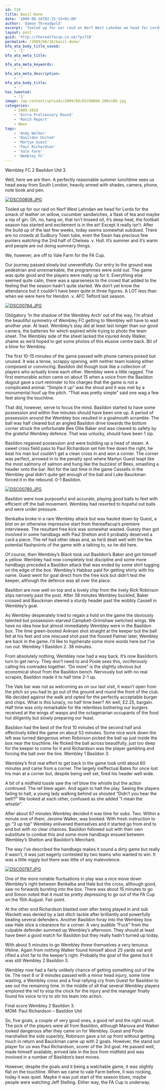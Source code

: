 ```yaml
---
id: 718
title: Basil-Done
date: '2009-08-16T02:15:15+01:00'
author: 'Damon Threadgold'
excerpt: 'Tooled up for our raid on Norf West Lahndan we head for Lords for the smack of leather on willow, cucumber sandwiches, a flask of tea and maybe a nip of gin. Oh, no, hang on, that isn''t linseed oil, it''s deep heat, the football season has started and excitement is in the air!'
layout: post
guid: 'http://therealfacup.co.uk/?p=718'
permalink: /2009/08/16/basil-done/
bfa_ata_body_title_saved:
    - '1'
bfa_ata_meta_title:
    - ''
bfa_ata_meta_keywords:
    - ''
bfa_ata_meta_description:
    - ''
bfa_ata_body_title:
    - ''
has_tweeted:
    - '1'
image: /wp-content/uploads/2009/08/DSC00808-200x100.jpg
categories:
    - 2009-2010
    - 'Extra Preliminary Round'
    - 'Match Report'
    - News
tags:
    - 'Andy Walker'
    - 'Basildon United'
    - 'Martyn Guest'
    - 'Paul Richardson'
    - 'Vale Farm'
    - 'Wembley FC'
---
```


Wembley FC 2 Basildon Utd 3.

Well, here we are then. A perfectly reasonable summer lunchtime sees us head away from South London, heavily armed with shades, camera, phone, note book and pen.

[![DSC00808.JPG](http://lh6.ggpht.com/_3L4_Y2OBz2M/SodQRmMsbaI/AAAAAAAAAHk/yJpQ7TK1Q70/DSC00808.JPG?imgmax=200)](http://lh6.ggpht.com/_3L4_Y2OBz2M/SodQRmMsbaI/AAAAAAAAAHk/yJpQ7TK1Q70/DSC00808.JPG?imgmax=640)

Tooled up for our raid on Norf West Lahndan we head for Lords for the smack of leather on willow, cucumber sandwiches, a flask of tea and maybe a nip of gin. Oh, no, hang on, that isn’t linseed oil, it’s deep heat, the football season has started and excitement is in the air! Except it really isn’t. After the build up of the last few weeks, today seems somewhat subdued. There are no crowds at Sudbury Town tube, even the Swan has precious few punters watching the 2nd half of Chelsea .v. Hull. It’s summer and it’s warm and people are out doing summery things.

We, however, are off to Vale Farm for the FA Cup.

Our journey passed slowly but uneventfully. Our entry to the ground was pedestrian and unremarkable, the programmes were sold out. The game was quite good and the players were really up for it. Everything else seemed quite calm, there was a sparseness to the crowd that added to the feeling that the season hadn’t quite started. We don’t yet know the attendance but it couldn’t have been quite in three figures. A LOT less than when we were here for Hendon .v. AFC Telford last season.

[![DSC00784.JPG](http://lh4.ggpht.com/_3L4_Y2OBz2M/SodO18aV88I/AAAAAAAAAG4/T9CB_gYgDCk/DSC00784.JPG?imgmax=200)](http://lh4.ggpht.com/_3L4_Y2OBz2M/SodO18aV88I/AAAAAAAAAG4/T9CB_gYgDCk/DSC00784.JPG?imgmax=640)

Obligatory ‘in the shadow of the Wembley Arch’ out of the way, I’m afraid the beautiful symmetry of Wembley FC getting to Wembley will have to wait another year. At least. Wembley’s stay did at least last longer than our good camera, the batteries for which expired while trying to photo the team sheet. The Wembley side of the sheet lacked the injured Andy Walker, shame as we’d hoped to get some photos of this elusive centre back. Bit of a blow for Wembley.

The first 10-15 minutes of the game passed with phone camera poised but unused. It was a tense, scrappy opening, with neither team looking either composed or convincing. Basildon did though look like a collection of players who actually knew each other. Wembley were a little ragged. The first memorable action came on about 15 when a voice from the Basildon dugout gave a curt reminder to his charges that the game is not a complicated animal. “Simple it up” was the shout and it was met by a monumental hoof up the pitch. “That was pretty simple” said one wag a few feet along the touchline.

That did, however, serve to focus the mind. Basildon started to have some possession and within five minutes should have been one up. A period of possession around the Wembley box resulted in a goalmouth scramble. The ball was half cleared but an angled Basildon drive towards the bottom corner struck the unfortunate Bee Ollie Baker and was cleared to safety by the grateful Wembley defence. That was unlucky, should have been 1 zip.

Basildon regained possession and were building up a head of steam. A sweet cross field pass to Paul Richardson set him free down the right, he beat his man but couldn’t get a clean cross in and won a corner. The corner was perfect, arrowed in to the penalty spot where Martyn Guest leapt like the most salmony of salmon and hung like the buzziest of Bees, smashing a header onto the bar. Not for the last time in the game Cassells in the Wembley goal didn’t quite get enough of the ball and Luke Bauckman forced it in the rebound. 0-1 Basildon.

[![DSC00780.JPG](http://lh6.ggpht.com/_3L4_Y2OBz2M/SodO1pG8i6I/AAAAAAAAAG0/LaPYL7J4-uU/DSC00780.JPG?imgmax=200)](http://lh6.ggpht.com/_3L4_Y2OBz2M/SodO1pG8i6I/AAAAAAAAAG0/LaPYL7J4-uU/DSC00780.JPG?imgmax=640)

Basildon were now purposeful and accurate, playing good balls to feet with efficient off the ball movement. Wembley had resorted to hopeful out balls and were under pressure.

Benkalba broke in a rare Wembley attack but was hauled down by Guest, a blot on an otherwise impressive start from therealfacup’s premiere interviewee. The resultant free kick was somewhat wasted. Guesty then got involved in some handbags with Paul Shelton and it probably deserved a card a piece. The ref had other ideas and, as he’d dealt well with the few potential flashpoints of the game with a talking to, so he did here.

Of course, then Wembley’s Black took out Basildon’s Baker and got himself a yellow. Wembley had now completely lost discipline and some more handbags preceded a Basildon attack that was ended by some shirt tugging on the edge of the box. Wembley’s Habbaz paid for getting shirty with his name. Guest went for goal direct from the free kick but didn’t test the keeper, although the defence was all over the place.

Basildon are now well on top and a lovely chip from the lively Rick Robinson slips narrowly past the post. After 38 minutes Wembley buckled, Baker crossed and Bauckman steered a sturdy header past the wobbly Cassell in Wembley’s goal.

As Wembley desperately tried to regain a hold on the game the obviously talented but possession-starved Campbell-Grimshaw switched wings. We have no idea how but almost immediately Wembley were in the Basildon box. The lime green-booted Ankram shot straight at the keeper but the ball fell at his feet and one miscued shot past the floored Palmer later, Wembley are back in the game. I’d like to hyphenate some more words here but I’ve run out. Wembley 1 Basildon 2. 38 minutes.

From absolutely nothing, Wembley now had a way back. It’s now Basildon’s turn to get nervy. They don’t need to and Poole sees this, vociferously calling his comrades together. “Do more” is the slightly obvious but economical shout from the Basildon bench. Nervously but with no real scrapes, Basildon made it to half time 2-1 up.

The Vale bar was not as welcoming as on our last visit, it wasn’t open from the pitch so you had to go out of the ground and round the front of the club. We decided against the walk and opted for the perfectly acceptable burger and chips. What is this lunacy, no half time beer? Ah well, £2.25, bargain. Half time was only remarkable for the relentless bothering our burgers received at the wings of wasps and the octagenarian occupants of the food hut diligently but slowly preparing our feast.

Basildon had the best of the first 10 minutes of the second half and effectively killed the game on about 53 minutes. Some nice work down the left was turned dangerous when Robinson picked the ball up just inside the box near the touchline. He flicked the ball across beautifully, just too deep for the keeper to come for it and Richardson was the player gambling and forcing the ball over the line. Wembley 1 Basildon 3.

Wembley’s first real effort to get back in the game took until about 60 minutes and came from a corner. The largely ineffectual Bates for once lost his man at a corner but, despite being well set, fired his header well wide.

A bit of a midfield tussle saw the ref blow the whistle but the action continued. The ref blew again. And again to halt the play. Seeing the players failing to halt, a young lady walking behind us shouted “Didn’t you hear the bell!?” We looked at each other, confused as she added “I mean the whistle”.

After about 67 minutes Wembley decided it was time for subs. Two. Within a minute one of them, Jerome Walker, was booked. With fresh instruction to go “3 up top” Wembley enlivened themselves and it started go from end to end but with no clear chances. Basildon followed suit with their own substitute to combat this and some more handbags ensued between Wembley’s Shelton and Basildon’s Merchant.

The way I’ve described the handbags makes it sound a dirty game but really it wasn’t, it was just eagerly contested by two teams who wanted to win. It was a little niggly but there was little of any malevolence.

[![DSC00787.JPG](http://lh5.ggpht.com/_3L4_Y2OBz2M/SodPwPWN5lI/AAAAAAAAAHE/p0qrE8ZoeXk/DSC00787.JPG?imgmax=200)](http://lh5.ggpht.com/_3L4_Y2OBz2M/SodPwPWN5lI/AAAAAAAAAHE/p0qrE8ZoeXk/DSC00787.JPG?imgmax=640)

One of the more notable fluctuations in play was a nice move down Wembley’s right between Benkalba and Hale but the cross, although good, saw no forwards bursting into the box. There was about 15 minutes to go and Simon noted that it must be pretty depressing to go out of the FA Cup on the 15th August. Fair point.

At the other end Richardson blasted over after being played in and sub Wackett was denied by a last ditch tackle after brilliantly and powerfully beating several defenders. Another Basildon foray into the Wembley box saw Hale slice a clearance for a corner. A very audible “Fuck” from the culpable defender summed up Wembley’s afternoon. They should at least have been a good match for Basildon but they really hadn’t turned up today.

With about 5 minutes to go Wembley threw themselves a very tenuous lifeline. Again from nothing Walker found himself about 25 yards out and rifled a shot far to the keeper’s right. Probably the goal of the game but it was still Wembley 2 Basildon 3.

Wembley now had a fairly unlikely chance of getting something out of the tie. The next 8 or 9 minutes passed with a minor head injury, some time wasting, a Wembley cross and a final rallying cry from Guest for Basildon to see out the remaining time. In the middle of all that several Wembley players emplored the ref to stop the clock for the injury and the manager finally found his voice to try to stir his team into action.

Final score Wembley 2 Basildon 3.  
MOM: Paul Richardson – Basildon Utd

So, five goals, a couple of very good ones, a good ref and the right result. The pick of the players were all from Basildon, although Manuva and Walker looked dangerous after they came on for Wembley. Guest and Poole marshalled the side superbly, Robinson gave a lot up front without getting much in return and Bauckman came up with 2 goals. However, the stand out player for us was Paul Richardson, scorer of the 3rd goal. He passed well, made himself available, arrived late in the box from midfield and was involved in a number of Basildon’s best moves.

However, despite the goals and it being a watchable game, it was slightly flat on the touchline. When we came to vale Farm before, it was rocking, today it was quiet. Maybe it was just start of the season blues, maybe people were watching Jeff Stelling. Either way, the FA Cup is underway.